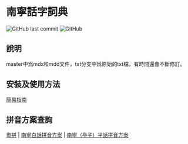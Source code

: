 # 南寧話字詞典

![GitHub last commit](https://img.shields.io/github/last-commit/leimaau/naamning-dictionary.svg) ![GitHub](https://img.shields.io/github/license/leimaau/naamning-dictionary.svg)

## 說明

master中爲mdx和mdd文件，txt分支中爲原始的txt檔，有時間還會不斷修訂。

## 安裝及使用方法

[簡易指南](https://github.com/leimaau/naamning-dictionary/wiki)

## 拼音方案查詢

[粵拼](https://www.lshk.org/jyutping) | [南寧白話拼音方案](https://leimaau.github.io/book/PHONETICIZE.html) | [南寧（亭子）平話拼音方案](https://leimaau.github.io/book/PHONETICIZE_bingwaa.html)
